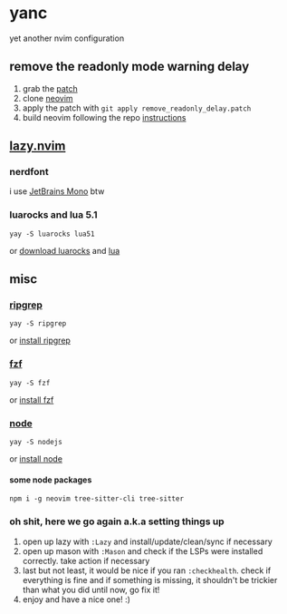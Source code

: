 # yanc

yet another nvim configuration

## remove the readonly mode warning delay

1. grab the [patch](https://gist.github.com/lucasarthur/40184e9ccae8a22d03e2f4da1680c7ea)
2. clone [neovim](https://github.com/neovim/neovim)
3. apply the patch with `git apply remove_readonly_delay.patch`
4. build neovim following the repo [instructions](https://github.com/neovim/neovim/blob/master/BUILD.md)

## [lazy.nvim](https://github.com/folke/lazy.nvim)

### nerdfont

i use [JetBrains Mono](https://github.com/ryanoasis/nerd-fonts/releases/download/v3.2.1/JetBrainsMono.zip) btw

### luarocks and lua 5.1

```shell
yay -S luarocks lua51
```

or [download luarocks](https://github.com/luarocks/luarocks/wiki/Download) and [lua](https://www.lua.org/download.html)

## misc

### [ripgrep](https://github.com/BurntSushi/ripgrep)

```shell
yay -S ripgrep
```

or [install ripgrep](https://github.com/BurntSushi/ripgrep?tab=readme-ov-file#installation)

### [fzf](https://github.com/junegunn/fzf)

```shell
yay -S fzf
```

or [install fzf](https://github.com/junegunn/fzf?tab=readme-ov-file#installation)

### [node](https://nodejs.org/en)

```shell
yay -S nodejs
```

or [install node](https://nodejs.org/en/download/)

#### some node packages

```shell
npm i -g neovim tree-sitter-cli tree-sitter
```

### oh shit, here we go again a.k.a setting things up

1. open up lazy with `:Lazy` and install/update/clean/sync if necessary
2. open up mason with `:Mason` and check if the LSPs were installed correctly. take action if necessary
3. last but not least, it would be nice if you ran `:checkhealth`. check if everything is fine and if something is missing, it shouldn't be trickier than what you did until now, go fix it!
4. enjoy and have a nice one! :)

